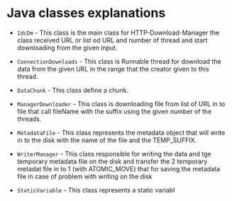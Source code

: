 # Java classes explanations
- `IdcDm` - This class is the main class for HTTP-Download-Manager the class received URL or list od URL and number of thread and start downloading 
	from the given input.
- `ConnectionDownloads` - This class is Runnable thread for download the data from the given URL in the range that the creator given to this thread.  
- `DataChunk` - This class define a chunk.

- `ManagerDownloader` - This class is downloading file from list of URL in to file that call fileName with the suffix using the given number of the threads.
- `MetadataFile` - This class represents the metadata object that will write in to the disk with the name of the file and the TEMP_SUFFIX.
- `WriterManager` - This class responsible for writing the data and tge temporary metadata file on the disk
		and transfer the 2 temporary metadat file in to 1 (with ATOMIC_MOVE) that for saving the metadata file in case of
		problem with writing on the disk
- `StaticVariable` -  This class represents a static variabl

